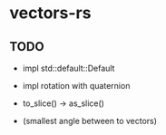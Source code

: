 # vectors-rs

## TODO

- impl std::default::Default

- impl rotation with quaternion

- to_slice() -> as_slice()

- (smallest angle between to vectors)
